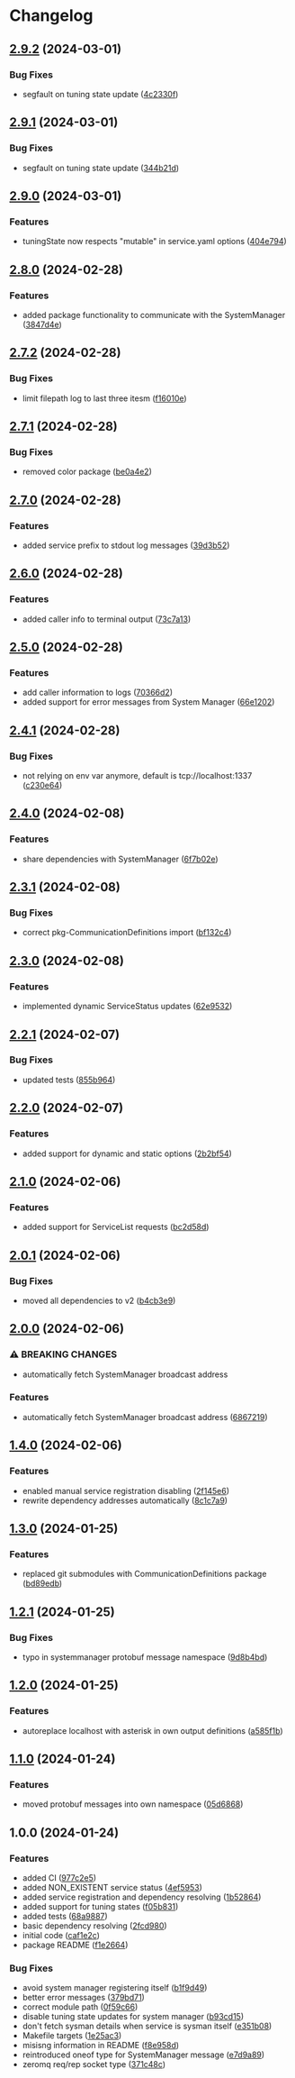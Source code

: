 # Changelog

## [2.9.2](https://github.com/VU-ASE/pkg-ServiceRunner/compare/v2.9.1...v2.9.2) (2024-03-01)


### Bug Fixes

* segfault on tuning state update ([4c2330f](https://github.com/VU-ASE/pkg-ServiceRunner/commit/4c2330fc4fac37274d2457cccb000f4c767eb324))

## [2.9.1](https://github.com/VU-ASE/pkg-ServiceRunner/compare/v2.9.0...v2.9.1) (2024-03-01)


### Bug Fixes

* segfault on tuning state update ([344b21d](https://github.com/VU-ASE/pkg-ServiceRunner/commit/344b21df843a063f74b9dcf04d0531e0b704b6bf))

## [2.9.0](https://github.com/VU-ASE/pkg-ServiceRunner/compare/v2.8.0...v2.9.0) (2024-03-01)


### Features

* tuningState now respects "mutable" in service.yaml options ([404e794](https://github.com/VU-ASE/pkg-ServiceRunner/commit/404e7942b99dea0c90c3f9408d07936d0eef9ed7))

## [2.8.0](https://github.com/VU-ASE/pkg-ServiceRunner/compare/v2.7.2...v2.8.0) (2024-02-28)


### Features

* added package functionality to communicate with the SystemManager ([3847d4e](https://github.com/VU-ASE/pkg-ServiceRunner/commit/3847d4e3e34fed3208175e86e13f3640fb116cb1))

## [2.7.2](https://github.com/VU-ASE/pkg-ServiceRunner/compare/v2.7.1...v2.7.2) (2024-02-28)


### Bug Fixes

* limit filepath log to last three itesm ([f16010e](https://github.com/VU-ASE/pkg-ServiceRunner/commit/f16010eb7b52a65595877c3712fc3f90ffd2dbc8))

## [2.7.1](https://github.com/VU-ASE/pkg-ServiceRunner/compare/v2.7.0...v2.7.1) (2024-02-28)


### Bug Fixes

* removed color package ([be0a4e2](https://github.com/VU-ASE/pkg-ServiceRunner/commit/be0a4e2c24a37561ab375a7435fe010047d263c3))

## [2.7.0](https://github.com/VU-ASE/pkg-ServiceRunner/compare/v2.6.0...v2.7.0) (2024-02-28)


### Features

* added service prefix to stdout log messages ([39d3b52](https://github.com/VU-ASE/pkg-ServiceRunner/commit/39d3b52378d7cf9feca734133ac64394e6e2fcb3))

## [2.6.0](https://github.com/VU-ASE/pkg-ServiceRunner/compare/v2.5.0...v2.6.0) (2024-02-28)


### Features

* added caller info to terminal output ([73c7a13](https://github.com/VU-ASE/pkg-ServiceRunner/commit/73c7a131b4ca68ba8952cf9c0bad2cc19c910445))

## [2.5.0](https://github.com/VU-ASE/pkg-ServiceRunner/compare/v2.4.1...v2.5.0) (2024-02-28)


### Features

* add caller information to logs ([70366d2](https://github.com/VU-ASE/pkg-ServiceRunner/commit/70366d283bc745aebd8ea01f14bd4d8562728662))
* added support for error messages from System Manager ([66e1202](https://github.com/VU-ASE/pkg-ServiceRunner/commit/66e12025e95db8ffe865fb1fad09784bb28de1fb))

## [2.4.1](https://github.com/VU-ASE/pkg-ServiceRunner/compare/v2.4.0...v2.4.1) (2024-02-28)


### Bug Fixes

* not relying on env var anymore, default is tcp://localhost:1337 ([c230e64](https://github.com/VU-ASE/pkg-ServiceRunner/commit/c230e645cbbc82ec1d731a27be4596043fcc3751))

## [2.4.0](https://github.com/VU-ASE/pkg-ServiceRunner/compare/v2.3.1...v2.4.0) (2024-02-08)


### Features

* share dependencies with SystemManager ([6f7b02e](https://github.com/VU-ASE/pkg-ServiceRunner/commit/6f7b02e0040090395d0456a6f12db6ada5889cd2))

## [2.3.1](https://github.com/VU-ASE/pkg-ServiceRunner/compare/v2.3.0...v2.3.1) (2024-02-08)


### Bug Fixes

* correct pkg-CommunicationDefinitions import ([bf132c4](https://github.com/VU-ASE/pkg-ServiceRunner/commit/bf132c4290196798b3d8975351e44a5b0158d738))

## [2.3.0](https://github.com/VU-ASE/pkg-ServiceRunner/compare/v2.2.1...v2.3.0) (2024-02-08)


### Features

* implemented dynamic ServiceStatus updates ([62e9532](https://github.com/VU-ASE/pkg-ServiceRunner/commit/62e95322dd7be6a4c7e88e40da2c25816ce09079))

## [2.2.1](https://github.com/VU-ASE/pkg-ServiceRunner/compare/v2.2.0...v2.2.1) (2024-02-07)


### Bug Fixes

* updated tests ([855b964](https://github.com/VU-ASE/pkg-ServiceRunner/commit/855b964d8db438d0b9b42cb94008ce077d18b8a7))

## [2.2.0](https://github.com/VU-ASE/pkg-ServiceRunner/compare/v2.1.0...v2.2.0) (2024-02-07)


### Features

* added support for dynamic and static options ([2b2bf54](https://github.com/VU-ASE/pkg-ServiceRunner/commit/2b2bf549d0ce92a03e59893ad738cd18f24fc7f2))

## [2.1.0](https://github.com/VU-ASE/pkg-ServiceRunner/compare/v2.0.1...v2.1.0) (2024-02-06)


### Features

* added support for ServiceList requests ([bc2d58d](https://github.com/VU-ASE/pkg-ServiceRunner/commit/bc2d58d4ddd8adf1cebdeaa5396fc334ed4b8795))

## [2.0.1](https://github.com/VU-ASE/pkg-ServiceRunner/compare/v2.0.0...v2.0.1) (2024-02-06)


### Bug Fixes

* moved all dependencies to v2 ([b4cb3e9](https://github.com/VU-ASE/pkg-ServiceRunner/commit/b4cb3e924e601164ac513b823b494e4f66f1a284))

## [2.0.0](https://github.com/VU-ASE/pkg-ServiceRunner/compare/v1.4.0...v2.0.0) (2024-02-06)


### ⚠ BREAKING CHANGES

* automatically fetch SystemManager broadcast address

### Features

* automatically fetch SystemManager broadcast address ([6867219](https://github.com/VU-ASE/pkg-ServiceRunner/commit/686721950d1563dfe4545655e2deb3a6ea0dfecb))

## [1.4.0](https://github.com/VU-ASE/pkg-ServiceRunner/compare/v1.3.0...v1.4.0) (2024-02-06)


### Features

* enabled manual service registration disabling ([2f145e6](https://github.com/VU-ASE/pkg-ServiceRunner/commit/2f145e6ac32eed1e357cd4f53c5a0d09626df632))
* rewrite dependency addresses automatically ([8c1c7a9](https://github.com/VU-ASE/pkg-ServiceRunner/commit/8c1c7a91c39aad9420c8a3dfac89d7e76082c295))

## [1.3.0](https://github.com/VU-ASE/pkg-ServiceRunner/compare/v1.2.1...v1.3.0) (2024-01-25)


### Features

* replaced git submodules with CommunicationDefinitions package ([bd89edb](https://github.com/VU-ASE/pkg-ServiceRunner/commit/bd89edbc5bc9162f04143dea3d84b0f54c2993fc))

## [1.2.1](https://github.com/VU-ASE/pkg-ServiceRunner/compare/v1.2.0...v1.2.1) (2024-01-25)


### Bug Fixes

* typo in systemmanager protobuf message namespace ([9d8b4bd](https://github.com/VU-ASE/pkg-ServiceRunner/commit/9d8b4bdb6615fc3f80add1fa5117d9252f993c1d))

## [1.2.0](https://github.com/VU-ASE/pkg-ServiceRunner/compare/v1.1.0...v1.2.0) (2024-01-25)


### Features

* autoreplace localhost with asterisk in own output definitions ([a585f1b](https://github.com/VU-ASE/pkg-ServiceRunner/commit/a585f1bcf415240a53bb0867fa2353a06035e34d))

## [1.1.0](https://github.com/VU-ASE/pkg-ServiceRunner/compare/v1.0.0...v1.1.0) (2024-01-24)


### Features

* moved protobuf messages into own namespace ([05d6868](https://github.com/VU-ASE/pkg-ServiceRunner/commit/05d686889bccf62b1c3a1566d58c16be71751151))

## 1.0.0 (2024-01-24)


### Features

* added CI ([977c2e5](https://github.com/VU-ASE/pkg-ServiceRunner/commit/977c2e530cac8ffe68100a2a5047e2d8858332e4))
* added NON_EXISTENT service status ([4ef5953](https://github.com/VU-ASE/pkg-ServiceRunner/commit/4ef5953c09b134286c60e8f3e3f8f894d4d9e500))
* added service registration and dependency resolving ([1b52864](https://github.com/VU-ASE/pkg-ServiceRunner/commit/1b52864a8e30f4cbc43184981d074ea98fcc14e6))
* added support for tuning states ([f05b831](https://github.com/VU-ASE/pkg-ServiceRunner/commit/f05b831311917a5ecd3668f775eefc3e5c049725))
* added tests ([68a9887](https://github.com/VU-ASE/pkg-ServiceRunner/commit/68a98875827fb8f90cb18a871f399c4e272c44d2))
* basic dependency resolving ([2fcd980](https://github.com/VU-ASE/pkg-ServiceRunner/commit/2fcd980e226f6495fd4ad53cbdf6be09fdfc959d))
* initial code ([caf1e2c](https://github.com/VU-ASE/pkg-ServiceRunner/commit/caf1e2ccfc798d8d7de4e6d90d5c8ec819e59473))
* package README ([f1e2664](https://github.com/VU-ASE/pkg-ServiceRunner/commit/f1e26647c4db6a90243a961d5dca66c83ce1c462))


### Bug Fixes

* avoid system manager registering itself ([b1f9d49](https://github.com/VU-ASE/pkg-ServiceRunner/commit/b1f9d49a14ec60ed74a4bfffa78d045367047684))
* better error messages ([379bd71](https://github.com/VU-ASE/pkg-ServiceRunner/commit/379bd71743912470d7cb638959c342e5d34ecf01))
* correct module path ([0f59c66](https://github.com/VU-ASE/pkg-ServiceRunner/commit/0f59c6657a86d6e21344ac5e047713def1fe6c2a))
* disable tuning state updates for system manager ([b93cd15](https://github.com/VU-ASE/pkg-ServiceRunner/commit/b93cd152f8ea434e0b0e10cb7adba854e7c535bb))
* don't fetch sysman details when service is sysman itself ([e351b08](https://github.com/VU-ASE/pkg-ServiceRunner/commit/e351b08ee80b5c6517030bae8fa99b85904e520e))
* Makefile targets ([1e25ac3](https://github.com/VU-ASE/pkg-ServiceRunner/commit/1e25ac378c253d0bfab093815276188bcc502dc1))
* misisng information in README ([f8e958d](https://github.com/VU-ASE/pkg-ServiceRunner/commit/f8e958d4057770db3fe43cfb2f4f147eea442783))
* reintroduced oneof type for SystemManager message ([e7d9a89](https://github.com/VU-ASE/pkg-ServiceRunner/commit/e7d9a895252852a39540ee42d3da9671c7bf44f2))
* zeromq req/rep socket type ([371c48c](https://github.com/VU-ASE/pkg-ServiceRunner/commit/371c48cf4135d8f9b36557a29e72ee8f0bbae883))

